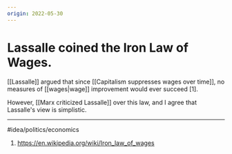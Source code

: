 ```yaml
---
origin: 2022-05-30
---
```

# Lassalle coined the Iron Law of Wages. 
[[Lassalle]] argued that since [[Capitalism suppresses wages over time]], no measures of [[wages|wage]] improvement would ever succeed [1]. 

However, [[Marx criticized Lassalle]] over this law, and I agree that Lassalle's view is simplistic. 

---
#idea/politics/economics 

1. https://en.wikipedia.org/wiki/Iron_law_of_wages